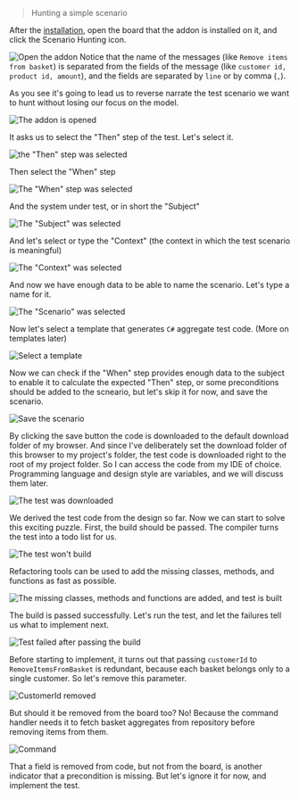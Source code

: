 > Hunting a simple scenario

After the [installation](content/Quick-Start/Installation.md), open the board that the addon is installed on it, and click the Scenario Hunting icon. 

![Open the addon](images/open-addon.png)
Notice that the name of the messages (like `Remove items from basket`) is separated from the fields of the message (like `customer id, product id, amount`), and the fields are separated by `line` or by comma (`,`).

As you see it's going to lead us to reverse narrate the test scenario we want to hunt without losing our focus on the model. 

![The addon is opened](images/addon-opened.png)

It asks us to select the "Then" step of the test. Let's select it. 


![the "Then" step was selected](images/then-step-selected.png)

Then select the "When" step

![The "When" step was selected](images/when-step-selected.png)

And the system under test, or in short the "Subject"

![The "Subject" was selected](images/subject-selected.png)

And let's select or type the "Context" (the context in which the test scenario is meaningful)

![The "Context" was selected](images/context-selected.png)

And now we have enough data to be able to name the scenario. Let's type a name for it. 

![The "Scenario" was selected](images/scenario-title-selected.png)

Now let's select a template that generates `C#` aggregate test code. (More on templates later)

![Select a template](images/select-template.png)

Now we can check if the "When" step provides enough data to the subject to enable it to calculate the expected "Then" step, or some preconditions should be added to the scneario, but let's skip it for now, and save the scenario.

![Save the scenario](images/save-the-scenario.png)

By clicking the save button the code is downloaded to the default download folder of my browser. And since I've deliberately set the download folder of this browser to my project's folder, the test code is downloaded right to the root of my project folder. So I can access the code from my IDE of choice. 
Programming language and design style are variables, and we will discuss them later.

![The test was downloaded](images/test-downloaded.png)

We derived the test code from the design so far. 
Now we can start to solve this exciting puzzle.
First, the build should be passed.
The compiler turns the test into a todo list for us.

![The test won't build](images/test-won't-build.png)

 Refactoring tools can be used to add the missing classes, methods, and functions as fast as possible.

![The missing classes, methods and functions are added, and test is built](images/test-built.png)

The build is passed successfully. Let's run the test, and let the failures tell us what to implement next.

![Test failed after passing the build](images/test-failed-1.png)

Before starting to implement, it turns out that passing `customerId` to `RemoveItemsFromBasket` is redundant, because each basket belongs only to a single customer. So let's remove this parameter.

![CustomerId removed](images/customerId-removed.png)

But should it be removed from the board too? 
No! Because the command handler needs it to fetch basket aggregates from repository before removing items from them.

![Command](images/command.png)

That a field is removed from code, but not from the board, is another indicator that a precondition is missing. But let's ignore it for now, and implement the test.



